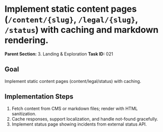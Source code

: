 # Implement static content pages (`/content/{slug}`, `/legal/{slug}`, `/status`) with caching and markdown rendering.

**Parent Section:** 3. Landing & Exploration
**Task ID:** 021

## Goal
Implement static content pages (content/legal/status) with caching.

## Implementation Steps
1. Fetch content from CMS or markdown files; render with HTML sanitization.
2. Cache responses, support localization, and handle not-found gracefully.
3. Implement status page showing incidents from external status API.
